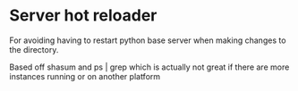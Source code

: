 
# Server hot reloader

For avoiding having to restart python base server when making changes to the directory.


Based off shasum and  ps | grep which is actually not great if there are more instances running or on another platform
